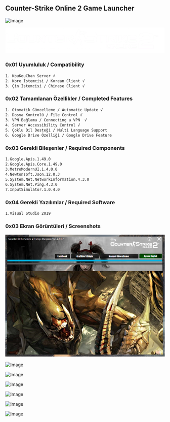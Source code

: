 ## Counter-Strike Online 2 Game Launcher

![Image](https://ci.appveyor.com/api/projects/status/2u60af27ee3785xb?svg=true)

![Image](photo/white.png)

### 0x01 Uyumluluk / Compatibility

    1. KouKouChan Server √
    2. Kore İstemcisi / Korean Client √
    3. Çin İstemcisi / Chinese Client √
    

### 0x02 Tamamlanan Özellikler / Completed Features

    1. Otomatik Güncelleme / Automatic Update √
    2. Dosya Kontrolü / File Control √
    3. VPN Bağlama / Connecting a VPN  √
    4. Server Accessibility Control √
    5. Çoklu Dil Desteği / Multi Language Support
    6. Google Drive Özelliği / Google Drive Feature
    
    
### 0x03 Gerekli Bileşenler / Required Components
    1.Google.Apis.1.49.0
    2.Google.Apis.Core.1.49.0
    3.MetroModernUI.1.4.0.0
    4.Newtonsoft.Json.12.0.3
    5.System.Net.NetworkInformation.4.3.0
    6.System.Net.Ping.4.3.0
    7.InputSimulator.1.0.4.0
    
### 0x04 Gerekli Yazılımlar / Required Software
    1.Visual Studio 2019
    

### 0x03 Ekran Görüntüleri / Screenshots

![Image](photo/01.png)

![Image](https://i.hizliresim.com/fJgBch.png)

![Image](https://i.hizliresim.com/kVxUIG.png)

![Image](https://i.hizliresim.com/8DXgUk.png)

![Image](https://i.hizliresim.com/nSdDPk.png)

![Image](https://i.hizliresim.com/ysROOO.png)

![Image](https://i.hizliresim.com/JjJynK.png)
